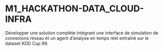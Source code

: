 # M1_HACKATHON-DATA_CLOUD-INFRA
Développer une solution complète intégrant une interface de simulation de connexions réseau et un agent d’analyse en temps réel entraîné sur le dataset KDD Cup 99.
